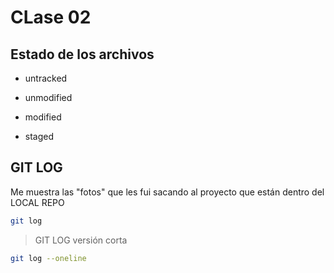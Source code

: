 # CLase 02

## Estado de los archivos

*  untracked

*  unmodified

*  modified

*  staged

## GIT LOG
Me muestra las "fotos" que les fui sacando al proyecto que están dentro del LOCAL REPO

```sh
git log
```

> GIT LOG versión corta

```sh
git log --oneline
```